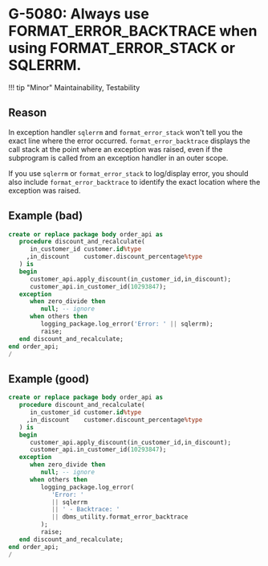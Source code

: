 # G-5080: Always use FORMAT_ERROR_BACKTRACE when using FORMAT_ERROR_STACK or SQLERRM.

!!! tip "Minor"
    Maintainability, Testability

## Reason

In exception handler `sqlerrm` and `format_error_stack` won't tell you the exact line where the error occurred. `format_error_backtrace` displays the call stack at the point where an exception was raised, even if the subprogram is called from an exception handler in an outer scope.

If you use `sqlerrm` or `format_error_stack` to log/display error, you should also include `format_error_backtrace` to identify the exact location where the exception was raised.

## Example (bad)

``` sql
create or replace package body order_api as
   procedure discount_and_recalculate(
      in_customer_id customer.id%type
     ,in_discount    customer.discount_percentage%type
   ) is
   begin
      customer_api.apply_discount(in_customer_id,in_discount);
      customer_api.in_customer_id(10293847);
   exception
      when zero_divide then
         null; -- ignore
      when others then
         logging_package.log_error('Error: ' || sqlerrm);
         raise;
   end discount_and_recalculate;
end order_api;
/
```

## Example (good)

``` sql
create or replace package body order_api as
   procedure discount_and_recalculate(
      in_customer_id customer.id%type
     ,in_discount    customer.discount_percentage%type
   ) is
   begin
      customer_api.apply_discount(in_customer_id,in_discount);
      customer_api.in_customer_id(10293847);
   exception
      when zero_divide then
         null; -- ignore
      when others then
         logging_package.log_error(
            'Error: '
            || sqlerrm
            || ' - Backtrace: '
            || dbms_utility.format_error_backtrace
         );
         raise;
   end discount_and_recalculate;
end order_api;
/
```
